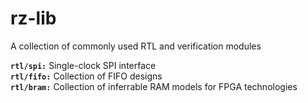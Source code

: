 # rz-lib
A collection of commonly used RTL and verification modules

**```rtl/spi:```** Single-clock SPI interface  
**```rtl/fifo:```** Collection of FIFO designs  
**```rtl/bram:```** Collection of inferrable RAM models for FPGA technologies 
